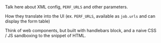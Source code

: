 
Talk here about XML config, `PERF_URLS` and other parameters.

How they translate into the UI (ex. `PERF_URLS`, available as `job.urls` and can display the form table)

Think of web components, but built with handlebars block, and a naive
CSS / JS sandboxing to the snippet of HTML.
